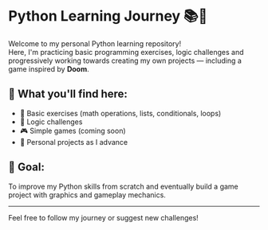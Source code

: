 # Python Learning Journey 📚🐍

Welcome to my personal Python learning repository!  
Here, I'm practicing basic programming exercises, logic challenges and progressively working towards creating my own projects — including a game inspired by **Doom**.

## 📌 What you'll find here:
- 📖 Basic exercises (math operations, lists, conditionals, loops)
- 🎲 Logic challenges
- 🎮 Simple games (coming soon)
- 🚀 Personal projects as I advance

## 🎯 Goal:
To improve my Python skills from scratch and eventually build a game project with graphics and gameplay mechanics.

---

Feel free to follow my journey or suggest new challenges!
